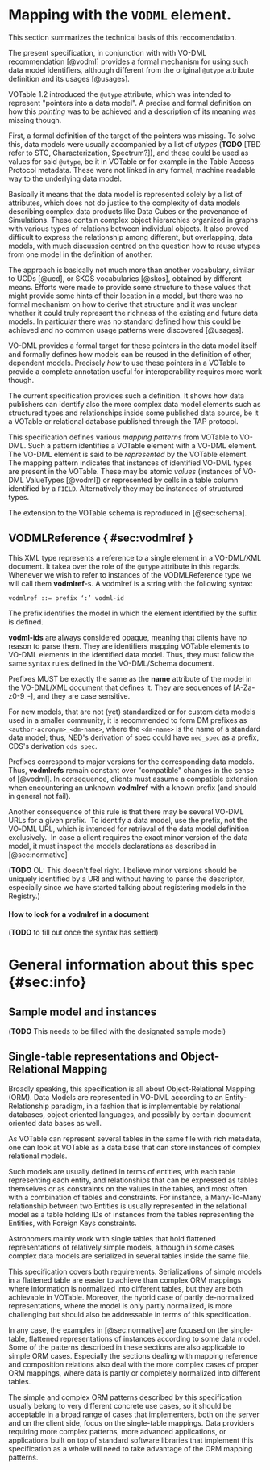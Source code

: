 Mapping with the `VODML` element.
=================================

This section summarizes the technical basis of this reccomendation.

The present specification, in conjunction with with VO-DML recommendation
[@vodml] provides a formal mechanism for using such data model identifiers,
although different from the original `@utype` attribute definition and its
usages [@usages].

VOTable 1.2 introduced the `@utype` attribute, which was intended to
represent "pointers into a data model". A precise and formal definition
on how this *pointing* was to be achieved and a description of its
meaning was missing though.

First, a formal definition of the target of the pointers was missing. To
solve this, data models were usually accompanied by a list of *utypes*
(**TODO** [TBD refer to STC, Characterization, Spectrum?]), and these could be
used as values for said `@utype`, be it in VOTable or for example in the
Table Access Protocol metadata. These were not linked in any formal,
machine readable way to the underlying data model.

Basically it means that the data model is represented solely by a list
of attributes, which does not do justice to the complexity of data
models describing complex data products like Data Cubes or the
provenance of Simulations. These contain complex object hierarchies
organized in graphs with various types of relations between individual
objects. It also proved difficult to express the relationship among
different, but overlapping, data models, with much discussion centred on
the question how to reuse utypes from one model in the definition of
another.

The approach is basically not much more than another vocabulary, similar
to UCDs [@ucd], or SKOS vocabularies [@skos], obtained by different means.
Efforts were made to provide some structure to these values that might
provide some hints of their location in a model, but there was no formal
mechanism on how to derive that structure and it was unclear whether it
could truly represent the richness of the existing and future data
models. In particular there was no standard defined how this could be
achieved and no common usage patterns were discovered [@usages].

VO-DML provides a formal target for these pointers in the data model
itself and formally defines how models can be reused in the definition
of other, dependent models. Precisely *how* to use these pointers in a
VOTable to provide a complete annotation useful for interoperability
requires more work though.

The current specification provides such a definition. It shows how data
publishers can identify also the more complex data model elements such
as structured types and relationships inside some published data source,
be it a VOTable or relational database published through the TAP
protocol.

This specification defines various *mapping patterns* from VOTable to
VO-DML. Such a pattern identifies a VOTable element with a VO-DML
element. The VO-DML element is said to be *represented* by the VOTable
element. The mapping pattern indicates that instances of identified
VO-DML types are present in the VOTable. These may be atomic *values*
(instances of VO-DML ValueTypes [@vodml]) or represented by
cells in a table column identified by a `FIELD`. Alternatively they may
be instances of structured types.

The extension to the VOTable schema is reproduced in [@sec:schema].

VODMLReference { #sec:vodmlref }
--------------

This XML type represents a reference to a single element in a VO-DML/XML
document. It takea over the role of the `@utype` attribute in this regards.
Whenever we wish to refer to instances of the VODMLReference type we
will call them **vodmlref**-s. A vodmlref is a string with the following
syntax:

````
vodmlref ::= prefix ‘:’ vodml-id
````

The prefix identifies the model in which the element identified by the
suffix is defined.

**vodml-ids** are always considered opaque, meaning that clients have no
reason to parse them. They are identifiers mapping VOTable elements to
VO-DML elements in the identified data model. Thus, they must follow the
same syntax rules defined in the VO-DML/Schema document.

Prefixes MUST be exactly the same as the **name** attribute of the model
in the VO-DML/XML document that defines it. They are sequences of
\[A-Za-z0-9\_-\], and they are case sensitive.

For new models, that are not (yet) standardized or for custom data
models used in a smaller community, it is recommended to form DM
prefixes as `<author-acronym>_<dm-name>`, where the
`<dm-name>` is the name of a standard data model; thus, NED's
derivation of spec could have `ned_spec` as a prefix, CDS's derivation
`cds_spec`.

Prefixes correspond to major versions for the corresponding data models.
Thus, **vodmlrefs** remain constant over "compatible" changes in the
sense of [@vodml]. In consequence, clients must assume a compatible
extension when encountering an unknown **vodmlref** with a known prefix
(and should in general not fail).

Another consequence of this rule is that there may be several VO-DML
URLs for a given prefix.  To identify a data model, use the prefix, not
the VO-DML URL, which is intended for retrieval of the data model
definition exclusively.  In case a client requires the exact minor
version of the data model, it must inspect the models declarations
as described in [@sec:normative]

(**TODO** OL: This doesn't feel right. I believe minor versions should be uniquely
identified by a URI and without having to parse the descriptor, especially since
we have started talking about registering models in the Registry.)

#### How to look for a vodmlref in a document

(**TODO** to fill out once the syntax has settled)

General information about this spec {#sec:info}
===================================

Sample model and instances
--------------------------

(**TODO** This needs to be filled with the designated sample model)

<!--

For examples we use a highly simplified version of a possible Source
data model, illustrated by its UML representation in [@fig:model].

![Data model used in
examples. It represents a simplified Source data model, containing
luminosities that refer to the imported PhotDM. It also defines a
simplistic version of an STC model with some types for defining
coordinates on the sky, for the sake of simplicity and just for example
purposes.](media/image3.png){#fig:model}

The model defines some types allowing one to define a Source with
position on the sky and a collection of luminosities. The position is
modeled as a DataType, ‘SkyCoordinate’. SkyCoordinate has a reference to
a coordinate frame that is required to interpret its longitude and
latitude attributes. The luminosities are really *measurements* of
luminosities in a given filter that is indicated by a reference to a
PhotometryFilter, which is imported from the PhotometryDM; hence they
have a value *and* an error. A Quantity DataType is introduced that
provides a real value and a unit.

The models are *by no means* meant to be comprehensive and include some
admittedly artificial elements such as an Equinox PrimitiveType, which
is supposed to be a simple string and might carry enough semantic value
of its own to use it as an annotation on
PARAM elements for example.

Note that this sample model defines a Package that contains all the
types. This package shows up in the values of the **vodml-ids** we use
to identify the different elements. The values we use for these
**vodml-id** identifiers are generated from the VO-DML using a
particular grammar: they are path-like expressions that are guaranteed
to be unique and give some indication of the location of the element
they point to in the data model.

We also use some sample instances of the models. These are here
illustrated by UML instance diagrams. The diagram in {#fig:instance} represents
the first two lines returned from a query[^query] to the SDSS DR7 database.

![Figure 2 Instance diagram representing SDSS
objetcs as sources in the sample data model. The first few results are
represented from the default radial SDSS query at
<http://skyserver.sdss.org/dr7/en/tools/search/radial.asp>](media/sdss_instance.jpg){#fig:instance}

[^query]: Specifically:
``` sql
SELECT top 10 p.objID, p.run, p.rerun, p.camcol, p.field, p.obj,
p.type, p.ra, p.dec, p.u,p.g,p.r,p.i,p.z,
p.Err\_u, p.Err\_g, p.Err\_r,p.Err\_i,p.Err\_z
FROM fGetNearbyObjEq(195,2.5,3) n, PhotoPrimary p
WHERE n.objID=p.objID
```
-->

Single-table representations and Object-Relational Mapping
----------------------------------------------------------

Broadly speaking, this specification is all about Object-Relational
Mapping (ORM). Data Models are represented in VO-DML according to an
Entity-Relationship paradigm, in a fashion that is implementable
by relational databases, object oriented languages, and possibly
by certain document oriented data bases as well.

As VOTable can represent several tables in the same file with rich
metadata, one can look at VOTable as a data base that can store instances of
complex relational models.

Such models are usually defined in terms of entities, with each table
representing each entity, and relationships that can be expressed as
tables themselves or as constraints on the values in the tables, and
most often with a combination of tables and constraints. For instance, a
Many-To-Many relationship between two Entities is usually represented in
the relational model as a table holding IDs of instances from the tables
representing the Entities, with Foreign Keys constraints.

Astronomers mainly work with single tables that hold flattened
representations of relatively simple models, although in some cases
complex data models are serialized in several tables inside the same
file.

This specification covers both requirements. Serializations of simple
models in a flattened table are easier to achieve than complex ORM
mappings where information is normalized into different tables, but they
are both achievable in VOTable. Moreover, the hybrid case of partly
de-normalized representations, where the model is only partly
normalized, is more challenging but should also be addressable in terms
of this specification.

In any case, the examples in [@sec:normative] are focused on the
single-table,
flattened representations of instances according to some data model.
Some of the patterns described in these sections are also applicable to
simple ORM cases. Especially the sections dealing with mapping reference
and composition relations also deal with the more complex cases of
proper ORM mappings, where data is partly or completely normalized into
different tables.

The simple and complex ORM patterns described by this specification
usually belong to very different concrete use cases, so it should be
acceptable in a broad range of cases that implementers, both on the
server and on the client side, focus on the single-table mappings. Data
providers requiring more complex patterns, more advanced applications,
or applications built on top of standard software libraries that
implement this specification as a whole will need to take advantage of
the ORM mapping patterns.

